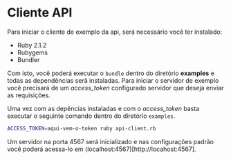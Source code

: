 # Cliente API

Para iniciar o cliente de exemplo da api, será necessário você ter instalado:

- Ruby 2.1.2
- Rubygems
- Bundler

Com isto, você poderá executar o `bundle` dentro do diretório **examples** e
todas as dependências serã instaladas.  Para iniciar o servidor de exemplo você
precisará de um *access_token* configurado servidor que deseja enviar as
requisições.

Uma vez com as depências instaladas e com o *access_token* basta executar o
seguinte comando dentro do diretório `examples`.

```bash
ACCESS_TOKEN=aqui-vem-o-token ruby api-client.rb
```

Um servidor na porta 4567 será inicializado e nas configurações padrão você
poderá acessa-lo em (localhost:4567)[http://locahost:4567].
